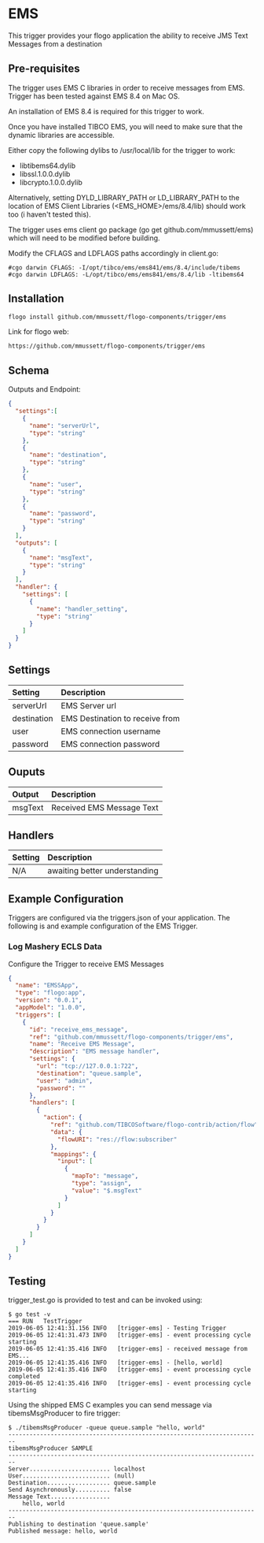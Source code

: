 # EMS
This trigger provides your flogo application the ability to receive JMS Text Messages from a destination

## Pre-requisites

The trigger uses EMS C libraries in order to receive messages from EMS. 
Trigger has been tested against EMS 8.4 on Mac OS.

An installation of EMS 8.4 is required for this trigger to work. 

Once you have installed TIBCO EMS, you will need to make sure that the dynamic libraries are accessible.

Either copy the following dylibs to /usr/local/lib for the trigger to work:

* libtibems64.dylib
* libssl.1.0.0.dylib
* libcrypto.1.0.0.dylib

Alternatively, setting DYLD_LIBRARY_PATH or LD_LIBRARY_PATH to the location of EMS Client Libraries (<EMS_HOME>/ems/8.4/lib) 
should work too (i haven't tested this).


The trigger uses ems client go package (go get github.com/mmussett/ems) which will need to be modified before building. 

Modify the CFLAGS and LDFLAGS paths accordingly in client.go:

```
#cgo darwin CFLAGS: -I/opt/tibco/ems/ems841/ems/8.4/include/tibems
#cgo darwin LDFLAGS: -L/opt/tibco/ems/ems841/ems/8.4/lib -ltibems64
```

## Installation

```bash
flogo install github.com/mmussett/flogo-components/trigger/ems
```
Link for flogo web:
```
https://github.com/mmussett/flogo-components/trigger/ems
```

## Schema
Outputs and Endpoint:

```json
{
  "settings":[
    {
      "name": "serverUrl",
      "type": "string"
    },
    {
      "name": "destination",
      "type": "string"
    },
    {
      "name": "user",
      "type": "string"
    },    
    {
      "name": "password",
      "type": "string"
    }             
  ],
  "outputs": [
    {
      "name": "msgText",
      "type": "string"
    }
  ],
  "handler": {
    "settings": [
      {
        "name": "handler_setting",
        "type": "string"
      }
    ]
  }
}
```
## Settings
| Setting   | Description    |
|:----------|:---------------|
| serverUrl  | EMS Server url |
| destination | EMS Destination to receive from |
| user | EMS connection username |
| password | EMS connection password |



## Ouputs
| Output   | Description    |
|:---------|:---------------|
| msgText | Received EMS Message Text |

## Handlers
| Setting   | Description    |
|:----------|:---------------|
| N/A       | awaiting better understanding  |


## Example Configuration

Triggers are configured via the triggers.json of your application. 
The following is and example configuration of the EMS Trigger.

### Log Mashery ECLS Data
Configure the Trigger to receive EMS Messages
```json
{
  "name": "EMSSApp",
  "type": "flogo:app",
  "version": "0.0.1",
  "appModel": "1.0.0",
  "triggers": [
    {
      "id": "receive_ems_message",
      "ref": "github.com/mmussett/flogo-components/trigger/ems",
      "name": "Receive EMS Message",
      "description": "EMS message handler",
      "settings": {
        "url": "tcp://127.0.0.1:722",
        "destination": "queue.sample",
        "user": "admin",
        "password": ""
      },
      "handlers": [
        {
          "action": {
            "ref": "github.com/TIBCOSoftware/flogo-contrib/action/flow",
            "data": {
              "flowURI": "res://flow:subscriber"
            },
            "mappings": {
              "input": [
                {
                  "mapTo": "message",
                  "type": "assign",
                  "value": "$.msgText"
                }
              ]
            }
          }
        }
      ]
    }
  ]
}
```

## Testing

trigger_test.go is provided to test and can be invoked using:

```
$ go test -v
=== RUN   TestTrigger
2019-06-05 12:41:31.156 INFO   [trigger-ems] - Testing Trigger
2019-06-05 12:41:31.473 INFO   [trigger-ems] - event processing cycle starting
2019-06-05 12:41:35.416 INFO   [trigger-ems] - received message from EMS...
2019-06-05 12:41:35.416 INFO   [trigger-ems] - [hello, world]
2019-06-05 12:41:35.416 INFO   [trigger-ems] - event processing cycle completed
2019-06-05 12:41:35.416 INFO   [trigger-ems] - event processing cycle starting
```

Using the shipped EMS C examples you can send message via tibemsMsgProducer to fire trigger:

```
$ ./tibemsMsgProducer -queue queue.sample "hello, world"
------------------------------------------------------------------------
tibemsMsgProducer SAMPLE
------------------------------------------------------------------------
Server....................... localhost
User......................... (null)
Destination.................. queue.sample
Send Asynchronously.......... false
Message Text.................
	hello, world
------------------------------------------------------------------------
Publishing to destination 'queue.sample'
Published message: hello, world
```



